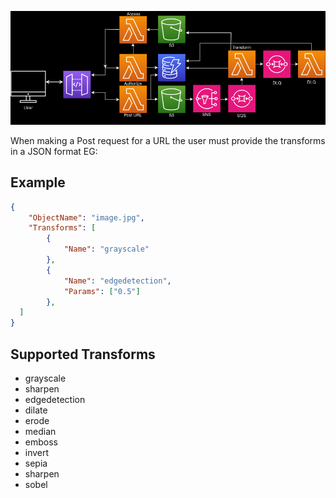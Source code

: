 ![alt text](https://github.com/JaredHane98/AWS-CDK-GO-IMAGE-TRANSFORM/blob/main/Diagram.png?raw=true)


When making a Post request for a URL the user must provide the transforms in a JSON format EG:

## Example
```json
{
    "ObjectName": "image.jpg",
    "Transforms": [
        {
            "Name": "grayscale"
        },
        {
            "Name": "edgedetection",
            "Params": ["0.5"]
        },
  ]
}
```
## Supported Transforms
-   grayscale
-   sharpen
-   edgedetection
-   dilate
-   erode
-   median
-   emboss
-   invert
-   sepia
-   sharpen
-   sobel





